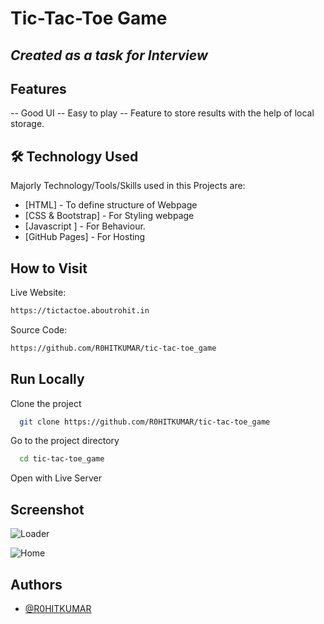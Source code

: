# Tic-Tac-Toe Game
## _Created as a task for Interview_

## Features
-- Good UI
-- Easy to play
-- Feature to store results with the help of local storage.

## 🛠 Technology Used

Majorly Technology/Tools/Skills used in this Projects are:

- [HTML] - To define structure of Webpage
- [CSS & Bootstrap] - For Styling webpage
- [Javascript ] - For Behaviour.
- [GitHub Pages] - For Hosting 

## How to Visit

Live Website:
```sh
https://tictactoe.aboutrohit.in
```
Source Code:
```sh
https://github.com/R0HITKUMAR/tic-tac-toe_game
```
## Run Locally

Clone the project

```bash
  git clone https://github.com/R0HITKUMAR/tic-tac-toe_game
```

Go to the project directory

```bash
  cd tic-tac-toe_game
```

Open with Live Server 

## Screenshot

![Loader]([https://raw.githubusercontent.com/R0HITKUMAR/tic-tac-toe_game/main/files/1.png](https://github.com/R0HITKUMAR/tic-tac-toe_game/blob/main/files/1.png))

![Home]([https://raw.githubusercontent.com/R0HITKUMAR/tic-tac-toe_game/main/files/2.png](https://github.com/R0HITKUMAR/tic-tac-toe_game/blob/main/files/1.png))

## Authors
- [@R0HITKUMAR](https://github.com/R0HITKUMAR)
